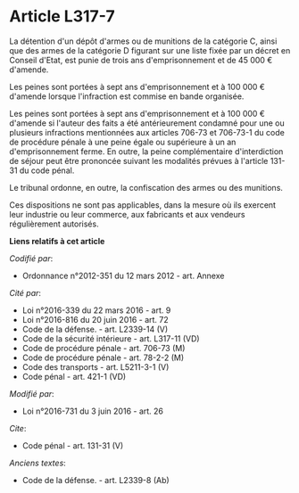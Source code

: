 # Article L317-7

La détention d'un dépôt d'armes ou de munitions de la catégorie C, ainsi que des armes de la catégorie D figurant sur une
liste fixée par un décret en Conseil d'Etat, est punie de trois ans d'emprisonnement et de 45 000 € d'amende. 

Les peines sont portées à sept ans d'emprisonnement et à 100 000 € d'amende lorsque l'infraction est commise en bande
organisée. 

Les peines sont portées à sept ans d'emprisonnement et à 100 000 € d'amende si l'auteur des faits a été antérieurement
condamné pour une ou plusieurs infractions mentionnées aux articles 706-73 et 706-73-1 du code de procédure pénale à une
peine égale ou supérieure à un an d'emprisonnement ferme. En outre, la peine complémentaire d'interdiction de séjour peut
être prononcée suivant les modalités prévues à l'article 131-31 du code pénal. 

Le tribunal ordonne, en outre, la confiscation des armes ou des munitions. 

Ces dispositions ne sont pas applicables, dans la mesure où ils exercent leur industrie ou leur commerce, aux fabricants et
aux vendeurs régulièrement autorisés.

**Liens relatifs à cet article**

_Codifié par_:

  - Ordonnance n°2012-351 du 12 mars 2012 - art. Annexe

_Cité par_:

  - Loi n°2016-339 du 22 mars 2016 - art. 9
  - Loi n°2016-816 du 20 juin 2016 - art. 72
  - Code de la défense. - art. L2339-14 (V)
  - Code de la sécurité intérieure - art. L317-11 (VD)
  - Code de procédure pénale - art. 706-73 (M)
  - Code de procédure pénale - art. 78-2-2 (M)
  - Code des transports - art. L5211-3-1 (V)
  - Code pénal - art. 421-1 (VD)

_Modifié par_:

  - Loi n°2016-731 du 3 juin 2016 - art. 26

_Cite_:

  - Code pénal - art. 131-31 (V)

_Anciens textes_:

  - Code de la défense. - art. L2339-8 (Ab)
